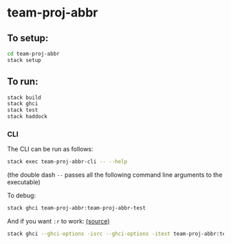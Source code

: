 # team-proj-abbr
## To setup:
```sh
cd team-proj-abbr
stack setup
```

## To run:
```sh
stack build
stack ghci
stack test
stack haddock
```

### CLI

The CLI can be run as follows:

```sh
stack exec team-proj-abbr-cli -- --help
```

(the double dash `--` passes all the following command line arguments to the executable)

To debug:

```sh
stack ghci team-proj-abbr:team-proj-abbr-test
```

And if you want `:r` to work: [(source)](https://stackoverflow.com/questions/39938101/how-to-load-tests-in-ghci-with-stack)

```sh
stack ghci --ghci-options -isrc --ghci-options -itest team-proj-abbr:team-proj-abbr-test
```
